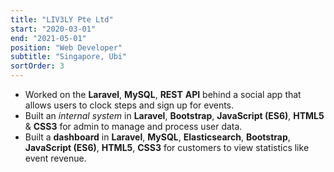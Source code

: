 ```yaml
---
title: "LIV3LY Pte Ltd"
start: "2020-03-01"
end: "2021-05-01"
position: "Web Developer"
subtitle: "Singapore, Ubi"
sortOrder: 3
---
```


- Worked on the **Laravel**, **MySQL**, **REST** **API** behind a social app that allows users to clock steps and sign up for events.
- Built an _internal system_ in **Laravel**, **Bootstrap**, **JavaScript (ES6)**, **HTML5** & **CSS3** for admin to manage and process user data.
- Built a **dashboard** in **Laravel**, **MySQL**, **Elasticsearch**, **Bootstrap**, **JavaScript (ES6)**, **HTML5**, **CSS3** for customers to view statistics like event revenue.
